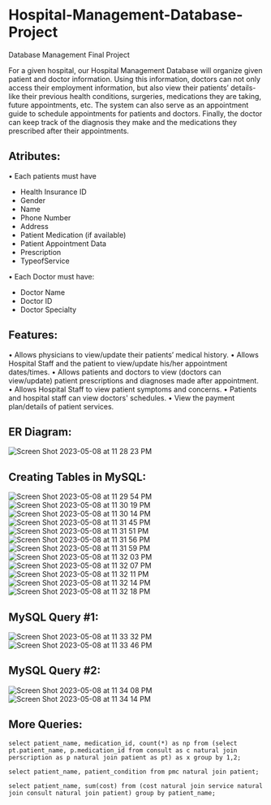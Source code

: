 # Hospital-Management-Database-Project

Database Management Final Project

For a given hospital, our Hospital Management Database will organize given patient and doctor information. Using this information, doctors can not only access their employment information, but also view their patients’ details- like their previous health conditions, surgeries, medications they are taking, future appointments, etc. The system can also serve as an appointment guide to schedule appointments for patients and doctors. Finally, the doctor can keep track of the diagnosis they make and the medications they prescribed after their appointments.

## Atributes:
• Each patients must have
- Health Insurance ID
- Gender
- Name
- Phone Number
- Address
- Patient Medication (if available)
- Patient Appointment Data
- Prescription
- TypeofService

• Each Doctor must have:
- Doctor Name
- Doctor ID
- Doctor Specialty

## Features:
• Allows physicians to view/update their patients’ medical history.
• Allows Hospital Staff and the patient to view/update his/her appointment dates/times.
• Allows patients and doctors to view (doctors can view/update) patient prescriptions and diagnoses made after appointment.
• Allows Hospital Staff to view patient symptoms and concerns.
• Patients and hospital staff can view doctors' schedules.
• View the payment plan/details of patient services.

## ER Diagram:
![Screen Shot 2023-05-08 at 11 28 23 PM](https://user-images.githubusercontent.com/71999538/236986574-c164a59c-c6bf-466c-9b61-2ebda1401542.png)

## Creating Tables in MySQL:
![Screen Shot 2023-05-08 at 11 29 54 PM](https://user-images.githubusercontent.com/71999538/236986669-15510db9-a516-4da9-a31f-2018de5d7346.png)
 ![Screen Shot 2023-05-08 at 11 30 19 PM](https://user-images.githubusercontent.com/71999538/236986750-ce7394be-8fb3-49bc-b3f9-d0c0cb0a64a3.png)
![Screen Shot 2023-05-08 at 11 30 14 PM](https://user-images.githubusercontent.com/71999538/236986752-261938a2-99cc-49f4-b8b9-9c8af3230dd0.png)
![Screen Shot 2023-05-08 at 11 31 45 PM](https://user-images.githubusercontent.com/71999538/236987018-3b7316a5-2600-4c50-82b2-da83b9ec6405.png)
![Screen Shot 2023-05-08 at 11 31 51 PM](https://user-images.githubusercontent.com/71999538/236987019-1b66d99d-7e6b-4bc1-bbb4-c48cba699859.png)
![Screen Shot 2023-05-08 at 11 31 56 PM](https://user-images.githubusercontent.com/71999538/236987020-d582a0e0-6ec5-47c2-9397-8814a196f64b.png)
![Screen Shot 2023-05-08 at 11 31 59 PM](https://user-images.githubusercontent.com/71999538/236987021-b0c0b8c9-b80d-4c52-9481-841fd00a1e1f.png)
![Screen Shot 2023-05-08 at 11 32 03 PM](https://user-images.githubusercontent.com/71999538/236987022-b5ec3f05-b116-44b6-a840-cee19d3056d4.png)
![Screen Shot 2023-05-08 at 11 32 07 PM](https://user-images.githubusercontent.com/71999538/236987023-a3ad0caf-0371-49cd-8a9f-1fb937ade414.png)
![Screen Shot 2023-05-08 at 11 32 11 PM](https://user-images.githubusercontent.com/71999538/236987024-0500cb4c-f961-4c60-9f2d-b201f85465c4.png)
![Screen Shot 2023-05-08 at 11 32 14 PM](https://user-images.githubusercontent.com/71999538/236987025-4d95a0f4-7cd2-44ef-af5d-7d3b4dee09ad.png)
![Screen Shot 2023-05-08 at 11 32 18 PM](https://user-images.githubusercontent.com/71999538/236987027-c37c2061-2a40-4bdd-9d5e-86d252bd9e2b.png)

## MySQL Query #1:
![Screen Shot 2023-05-08 at 11 33 32 PM](https://user-images.githubusercontent.com/71999538/236987182-ce399d8b-6009-422b-b6b0-216e1cc595b5.png)
![Screen Shot 2023-05-08 at 11 33 46 PM](https://user-images.githubusercontent.com/71999538/236987218-4a608139-64a8-4ac5-9d00-f392969b2787.png)

## MySQL Query #2:
![Screen Shot 2023-05-08 at 11 34 08 PM](https://user-images.githubusercontent.com/71999538/236987256-5f881e1f-5681-44dd-8b6e-9f6959b1a838.png)
![Screen Shot 2023-05-08 at 11 34 14 PM](https://user-images.githubusercontent.com/71999538/236987264-dfa37a54-61ea-4a87-a0a0-036bce4be10a.png)

## More Queries:
`select patient_name, medication_id, count(*) as np from (select pt.patient_name, p.medication_id from consult as c natural join perscription as p natural join patient as pt) as x group by 1,2; `

`select patient_name, patient_condition from pmc natural join patient;`

`select patient_name, sum(cost) from (cost natural join service natural join consult natural join patient) group by patient_name;`
